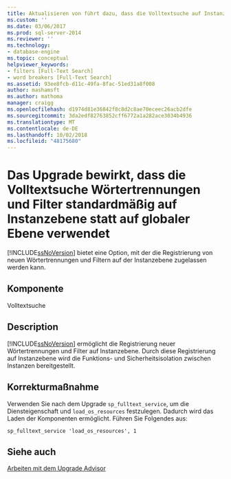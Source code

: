 ```yaml
---
title: Aktualisieren von führt dazu, dass die Volltextsuche auf Instanzebene und nicht auf globaler wörtertrennungen und Filter standardmäßig verwendet | Microsoft-Dokumentation
ms.custom: ''
ms.date: 03/06/2017
ms.prod: sql-server-2014
ms.reviewer: ''
ms.technology:
- database-engine
ms.topic: conceptual
helpviewer_keywords:
- filters [Full-Text Search]
- word breakers [Full-Text Search]
ms.assetid: 93ee8fcb-d11c-49fa-8fac-51ed31a8f008
author: mashamsft
ms.author: mathoma
manager: craigg
ms.openlocfilehash: d1974d81e36842f8c8d2c8ae70eceec26acb2dfe
ms.sourcegitcommit: 3da2edf82763852cff6772a1a282ace3034b4936
ms.translationtype: MT
ms.contentlocale: de-DE
ms.lasthandoff: 10/02/2018
ms.locfileid: "48175680"
---
```

# <a name="upgrading-will-cause-full-text-search-to-use-instance-level-not-global-word-breakers-and-filters-by-default"></a>Das Upgrade bewirkt, dass die Volltextsuche Wörtertrennungen und Filter standardmäßig auf Instanzebene statt auf globaler Ebene verwendet
  [!INCLUDE[ssNoVersion](../../includes/ssnoversion-md.md)] bietet eine Option, mit der die Registrierung von neuen Wörtertrennungen und Filtern auf der Instanzebene zugelassen werden kann.  
  
## <a name="component"></a>Komponente  
 Volltextsuche  
  
## <a name="description"></a>Description  
 [!INCLUDE[ssNoVersion](../../includes/ssnoversion-md.md)] ermöglicht die Registrierung neuer Wörtertrennungen und Filter auf Instanzebene. Durch diese Registrierung auf Instanzebene wird die Funktions- und Sicherheitsisolation zwischen Instanzen bereitgestellt.  
  
## <a name="corrective-action"></a>Korrekturmaßnahme  
 Verwenden Sie nach dem Upgrade `sp_fulltext_service`, um die Diensteigenschaft und `load_os_resources` festzulegen. Dadurch wird das Laden der Komponenten ermöglicht. Führen Sie Folgendes aus:  
  
 `sp_fulltext_service 'load_os_resources', 1`  
  
## <a name="see-also"></a>Siehe auch  
 [Arbeiten mit dem Upgrade Advisor](../../../2014/sql-server/install/working-with-upgrade-advisor.md)  
  
  
